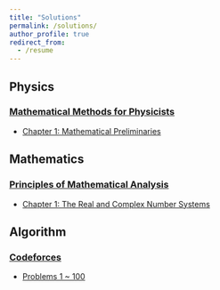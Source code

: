 ```yaml
---
title: "Solutions"
permalink: /solutions/
author_profile: true
redirect_from:
  - /resume
---
```


## Physics

### [Mathematical Methods for Physicists](https://www.amazon.com/Mathematical-Methods-Physicists-Comprehensive-Guide/dp/0123846544)
  * [Chapter 1: Mathematical Preliminaries](https://hikarimusic2002.github.io/solutions/math_physics_01)

## Mathematics

### [Principles of Mathematical Analysis](https://www.amazon.co.jp/-/en/Walter-Rudin/dp/0070856133/ref=tmm_pap_swatch_0?_encoding=UTF8&qid=&sr=)
  * [Chapter 1: The Real and Complex Number Systems](https://hikarimusic2002.github.io/solutions/real_analysis_01)


## Algorithm

### [Codeforces](https://codeforces.com/problemset)

 * [Problems 1 ~ 100](https://hikarimusic2002.github.io/solutions/codeforces_01)

